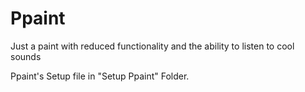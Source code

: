 # Ppaint
Just a paint with reduced functionality and the ability to listen to cool sounds

Ppaint's Setup file in "Setup Ppaint" Folder.
